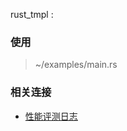 rust_tmpl :

### 使用

> ~/examples/main.rs

### 相关连接

* [性能评测日志](https://rmw-lib.github.io/rust_tmpl/dev/bench/)
